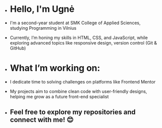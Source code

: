 - # Hello, I'm Ugnė 
- I'm a second-year student at SMK College of Applied Sciences, studying Programming in Vilnius
- Currently, I’m honing my skills in HTML, CSS, and JavaScript, while exploring advanced topics like responsive design, version control (Git & GitHub)

- # What I’m working on:
- I dedicate time to solving challenges on platforms like Frontend Mentor
- My projects aim to combine clean code with user-friendly designs, helping me grow as a future front-end specialist

- ## Feel free to explore my repositories and connect with me! 😊
